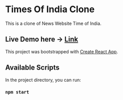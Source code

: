 # Times Of India Clone

This is a clone of News Website Time of India.

## Live Demo here -> [Link](https://times-of-india-venustokyo.netlify.app/)

This project was bootstrapped with [Create React App](https://github.com/facebook/create-react-app).

## Available Scripts

In the project directory, you can run:

### `npm start`
